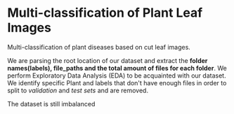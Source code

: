 # Multi-classification of Plant Leaf Images 
Multi-classification of plant diseases based on cut leaf images. 

We are parsing the root location of our dataset and extract the __folder names(labels), file_paths and the total amount of files for each folder__.
We perform Exploratory Data Analysis (EDA) to be acquainted with our dataset. 
We identify specific Plant and labels that don't have enough files in order to split to _validation_ and _test sets_ and are removed.

The dataset is still imbalanced 
